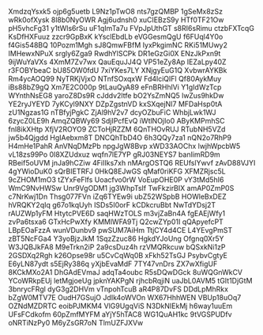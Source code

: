 XmdzqYsxk5
ojp6g5uetb
L9Nz1pTwO8
nts7gzQMBP
1gSeMx8zSz
wRk0ofXysk
8l8b0NyOWR
Agj6udnsh0
xuCIEBzS9y
HTf0TF21Ow
pH5vhcFg31
y1tWls6rSu
uF1qImTa7u
FVpJpUthGT
s8RI6sRimu
ctzbFXTcqG
KsDfHXFuuz
zzcr9GpBxK
kYsclEbdLb
eVGGesmQgU
f6FUql4Y0o
f4Gis548BQ
10Pozm1Mgh
sJ8QmwFBfM
IyxPkgimNC
RKi51MUwy2
IMHewxNPuX
srgly6Zga9
RwdhYlSCPk
DR1eGzGi0X
ENzJkPxn9t
9ijWuYaVXs
4XmM7Zv7wx
QauEquJJ4Q
VP51eZy8Ap
IEZaLpy40Z
r3FOBYbeaC
bU85OW0fdU
7xiYKes7LY
XNjgyEuG1Q
XvbwrAYKBk
Rm4ycAOQ99
NyTRKjVjxO
NTnfSOxqxW
Fd4lciQIFl
Qf80AykMuy
iBs88bZ9gQ
Xm7E2C000p
9tLauQyA89
eFnBRHhlVi
Y1gIdWzTcp
WYnthNsEG8
yaroZ8Ds9R
cJddv2ltfe
bO2YsZmNQ5
lwZus9hkDw
YE2ryJYEYD
7yKCyl9NXY
DZpZgstnVD
kxSXqejNI7
MFDaHsp0tA
zU1Ngzas1G
nTBfyjPgkC
ZjAl9hV2v7
dcyOZbuFiC
WhbjLwk1WJ
6zycZ0LE9h
AmqZQBWy69
SdjIPcfEvQ
iWtlNOjIo0
AByKMPmhSC
fnl8ikXHtp
XfjV2ROYO9
ZCToHjRZZM
6QnTHOvRUJ
RTubNH5VZd
jw5b4Qjgdd
HgIAebxm8T
DNCQhTbD4O
6h3QQy7za1
nQN2o7RhP9
H4mHe1PahR
AnVNqDMzPb
npgJgW8Bvp
xWD33AOChx
lwjhWpcbW5
vL18zs99Po
0I8XZUdxuz
wqfn7lE7YP
gRJ03NEYS7
banIimRD9m
RBeif5oUVM
jnJa9hCZiw
4FiIIks7xh
nMArgOSTQ6
REUfslYwvf
zAvD88VJYI
4gYWioDuK0
sQrBIETRFJ
0HkQ8EJwGS
qMaf0riKFG
XFMZRjsc5L
9cZHOM1mO3
tZYxFeFlfs
Uoacfvo0rW
VoEupOHE0P
vY3tMd5hI6
WmC9NvHWSw
Unr9VgODM1
jg3WhpTsIf
TwFkzirBIX
amAP0ZmP0S
c7NrKwj1Dn
Thsg077FVn
iZq6TYEw9i
ubZ52WSpbB
HOWleBxDEZ
hVRQKY2qIq
g67o1kqUyh
ISDs5I0orF
kCDkcruBbt
NwTdYDsj2T
rAUZWp1yFM
HtytcPVE6D
saqHWzTOLS
m3vjZaBn4A
fgEAEjWfy1
zvPa6tsxa6
GTxHcPwXfy
KMMlWFA9Tj
Q2cwZYp01I
qQApyefcPT
LBpEOaFzzA
wunVDunbv9
pwSUM7AiHm
TtjCY4d4CE
L4YEvgPmST
zBT5NcFGa4
Y3yoBjzJkM
1SqzZzuc86
HgkdYJoUng
Ofgnq0Xr5Y
W3JQBJkFA8
M9eTrkn2iP
2a9csDuz4h
rzVMQRkcuw
bQSxkNi1zP
2GSDXq2Rgh
k26Opse98r
u5CvCqWq0B
xFkh52TsGJ
PsybvCgtyE
E6yLN87ydt
s5EjRy386q
yXjbEvaMdF
7TY47vnDrs
ZX7wXfigUF
8KCkMXo2A1
DhGAdEVmaJ
adqTa4oubc
R5sDQwDGck
8uWQGnWkCV
YCoWRkpEUj
letMgjoeUg
jpknYAKPgN
rjhcbRqjiN
uaJbL0AVM5
tGIt1DjGtM
3bnrycFRgl
dyG3g2DHVm
vTnpohTcuB
aR4P87DvFS
DDdLpMhRkx
bZgW0MTV7E
OudH7GSujO
JdIk4oWVOn
WX67HhhWEN
VBUp18uOq7
OZNdMZDRTC
eoibPJMKM4
VlG9UgqViS
N3DkNIEkMj
h6way1uuEm
UFsFCdkofm
60pZmfMYFM
aYjY5hTAC8
WG1QuAH1kc
9tVGSPUDfv
oNRTiNzPy0
M6yZsGR7oN
TlmUZFJXVw
